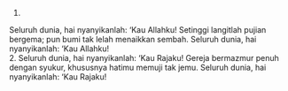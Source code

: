 1.
Seluruh dunia, hai nyanyikanlah: ‘Kau Allahku!
Setinggi langitlah pujian bergema;
pun bumi tak lelah menaikkan sembah.
Seluruh dunia, hai nyanyikanlah: ‘Kau Allahku!
<br>
2.
Seluruh dunia, hai nyanyikanlah: ‘Kau Rajaku!
Gereja bermazmur penuh dengan syukur,
khususnya hatimu memuji tak jemu.
Seluruh dunia, hai nyanyikanlah: ‘Kau Rajaku!